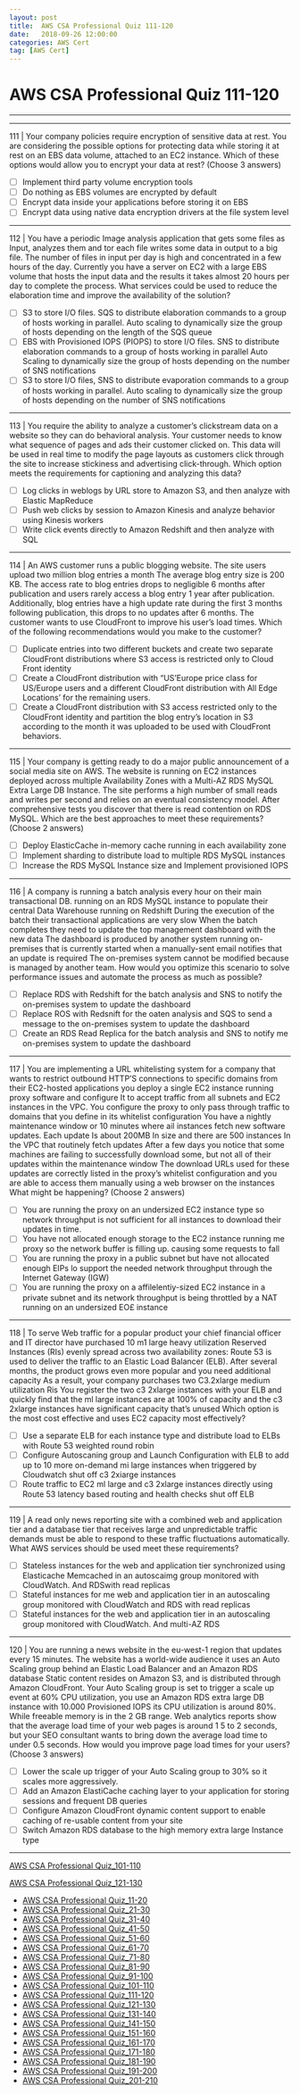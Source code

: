 ```yaml
---
layout: post 
title:  AWS CSA Professional Quiz 111-120 
date:   2018-09-26 12:00:00
categories: AWS Cert
tag: [AWS Cert]
---
```


AWS CSA Professional Quiz 111-120 
====
-----
-----
111 | Your company policies require encryption of sensitive data at rest. You are considering the possible options for protecting data while storing it at rest on an EBS data volume, attached to an EC2 instance. Which of these
options would allow you to encrypt your data at rest? (Choose 3 answers)

  - [ ] Implement third party volume encryption tools
  - [ ] Do nothing as EBS volumes are encrypted by default
  - [ ] Encrypt data inside your applications before storing it on EBS
  - [ ] Encrypt data using native data encryption drivers at the file system level

 ---------- 

112 | You have a periodic Image analysis application that gets some files as Input, analyzes them and tor each file writes some data in output to a big file. The number of files in input per day is high and concentrated in a few
hours of the day. Currently you have a server on EC2 with a large EBS volume that hosts the input data and the results it takes almost 20 hours per day to complete the process.
What services could be used to reduce the elaboration time and improve the availability of the solution?

  - [ ] S3 to store I/O files. SQS to distribute elaboration commands to a group of hosts working in parallel. Auto 
scaling to dynamically size the group of hosts depending on the length of the SQS queue
  - [ ] EBS with Provisioned IOPS (PIOPS) to store I/O files. SNS to distribute elaboration commands to a group of 
hosts working in parallel Auto Scaling to dynamically size the group of hosts depending on the number of SNS 
notifications
  - [ ] S3 to store I/O files, SNS to distribute evaporation commands to a group of hosts working in parallel. Auto 
scaling to dynamically size the group of hosts depending on the number of SNS notifications

 ---------- 

113 | You require the ability to analyze a customer’s clickstream data on a website so they can do behavioral analysis. Your customer needs to know what sequence of pages and ads their customer clicked on. This data
will be used in real time to modify the page layouts as customers click through the site to increase stickiness and advertising click-through. Which option meets the requirements for captioning and analyzing this data?

  - [ ] Log clicks in weblogs by URL store to Amazon S3, and then analyze with Elastic MapReduce
  - [ ] Push web clicks by session to Amazon Kinesis and analyze behavior using Kinesis workers
  - [ ] Write click events directly to Amazon Redshift and then analyze with SQL

 ---------- 

114 | An AWS customer runs a public blogging website. The site users upload two million blog entries a month The average blog entry size is 200 KB. The access rate to blog entries drops to negligible 6 months after publication and users rarely access a blog entry 1 year after publication. Additionally, blog entries have a high update rate during the first 3 months following publication, this drops to no updates after 6 months. The customer wants to use CloudFront to improve his user’s load times. Which of the following recommendations would you make to the customer?

  - [ ] Duplicate entries into two different buckets and create two separate CloudFront distributions where S3 
access is restricted only to Cloud Front identity
  - [ ] Create a CloudFront distribution with “US’Europe price class for US/Europe users and a different CloudFront 
distribution with All Edge Locations’ for the remaining users.
  - [ ] Create a CloudFront distribution with S3 access restricted only to the CloudFront identity and partition the 
blog entry’s location in S3 according to the month it was uploaded to be used with CloudFront behaviors.

 ---------- 

115 | Your company is getting ready to do a major public announcement of a social media site on AWS. The website is running on EC2 instances deployed across multiple Availability Zones with a Multi-AZ RDS MySQL Extra Large DB Instance. The site performs a high number of small reads and writes per second and relies on an eventual consistency model. After comprehensive tests you discover that there is read contention on RDS MySQL.
Which are the best approaches to meet these requirements? (Choose 2 answers)

  - [ ] Deploy ElasticCache in-memory cache running in each availability zone
  - [ ] Implement sharding to distribute load to multiple RDS MySQL instances
  - [ ] Increase the RDS MySQL Instance size and Implement provisioned IOPS

 ---------- 

116 | A company is running a batch analysis every hour on their main transactional DB. running on an RDS MySQL instance to populate their central Data Warehouse running on Redshift During the execution of the batch their transactional applications are very slow When the batch completes they need to update the top management dashboard with the new data The dashboard is produced by another system running on-premises that is currently started when a manually-sent email notifies that an update is required The on-premises system cannot be modified because is managed by another team.
How would you optimize this scenario to solve performance issues and automate the process as much as possible?

  - [ ] Replace RDS with Redshift for the batch analysis and SNS to notify the on-premises system to update the 
dashboard
  - [ ] Replace ROS with Redsnift for the oaten analysis and SQS to send a message to the on-premises system to 
update the dashboard
  - [ ] Create an RDS Read Replica for the batch analysis and SNS to notify me on-premises system to update the 
dashboard

 ---------- 

117 | You are implementing a URL whitelisting system for a company that wants to restrict outbound HTTP’S connections to specific domains from their EC2-hosted applications you deploy a single EC2 instance running
proxy software and configure It to accept traffic from all subnets and EC2 instances in the VPC. You configure the proxy to only pass through traffic to domains that you define in its whitelist configuration You have a
nightly maintenance window or 10 minutes where ail instances fetch new software updates. Each update Is about 200MB In size and there are 500 instances In the VPC that routinely fetch updates After a few days you
notice that some machines are failing to successfully download some, but not all of their updates within the maintenance window The download URLs used for these updates are correctly listed in the proxy’s whitelist
configuration and you are able to access them manually using a web browser on the instances What might be happening? (Choose 2 answers)

  - [ ] You are running the proxy on an undersized EC2 instance type so network throughput is not sufficient for all 
instances to download their updates in time.
  - [ ] You have not allocated enough storage to the EC2 instance running me proxy so the network buffer is filling 
up. causing some requests to fall
  - [ ] You are running the proxy in a public subnet but have not allocated enough EIPs lo support the needed 
network throughput through the Internet Gateway (IGW)
  - [ ] You are running the proxy on a affilelentiy-sized EC2 instance in a private subnet and its network 
throughput is being throttled by a NAT running on an undersized EO£ instance

 ---------- 

118 | To serve Web traffic for a popular product your chief financial officer and IT director have purchased 10 m1 large heavy utilization Reserved Instances (RIs) evenly spread across two availability zones: Route 53 is used to
deliver the traffic to an Elastic Load Balancer (ELB). After several months, the product grows even more popular and you need additional capacity As a result, your company purchases two C3.2xlarge medium
utilization Ris You register the two c3 2xlarge instances with your ELB and quickly find that the ml large instances are at 100% of capacity and the c3 2xlarge instances have significant capacity that’s unused Which option is the most cost effective and uses EC2 capacity most effectively?

  - [ ] Use a separate ELB for each instance type and distribute load to ELBs with Route 53 weighted round robin
  - [ ] Configure Autoscaning group and Launch Configuration with ELB to add up to 10 more on-demand mi large 
instances when triggered by Cloudwatch shut off c3 2xiarge instances
  - [ ] Route traffic to EC2 ml large and c3 2xlarge instances directly using Route 53 latency based routing and 
health checks shut off ELB

 ---------- 

119 | A read only news reporting site with a combined web and application tier and a database tier that receives large and unpredictable traffic demands must be able to respond to these traffic fluctuations automatically.
What AWS services should be used meet these requirements?

  - [ ] Stateless instances for the web and application tier synchronized using Elasticache Memcached in an 
autoscaimg group monitored with CloudWatch. And RDSwith read replicas
  - [ ] Stateful instances for me web and application tier in an autoscaling group monitored with CloudWatch and 
RDS with read replicas
  - [ ] Stateful instances for the web and application tier in an autoscaling group monitored with CloudWatch. And 
multi-AZ RDS

 ---------- 

120 | You are running a news website in the eu-west-1 region that updates every 15 minutes. The website has a world-wide audience it uses an Auto Scaling group behind an Elastic Load Balancer and an Amazon RDS
database Static content resides on Amazon S3, and is distributed through Amazon CloudFront. Your Auto Scaling group is set to trigger a scale up event at 60% CPU utilization, you use an Amazon RDS extra large DB
instance with 10.000 Provisioned IOPS its CPU utilization is around 80%. While freeable memory is in the 2 GB range. Web analytics reports show that the average load time of your web pages is around 1 5 to 2 seconds, but your SEO consultant wants to bring down the average load time to under 0.5 seconds.
How would you improve page load times for your users? (Choose 3 answers)

  - [ ] Lower the scale up trigger of your Auto Scaling group to 30% so it scales more aggressively.
  - [ ] Add an Amazon ElastiCache caching layer to your application for storing sessions and frequent DB queries
  - [ ] Configure Amazon CloudFront dynamic content support to enable caching of re-usable content from your 
site
  - [ ] Switch Amazon RDS database to the high memory extra large Instance type

 ---------- 
[AWS CSA Professional Quiz_101-110](AWS_CSA_Professional_Quiz_101-110.md)

[AWS CSA Professional Quiz_121-130](AWS_CSA_Professional_Quiz_121-130.md)

  * [AWS CSA Professional Quiz_11-20](AWS_CSA_Professional_Quiz_11-20.md)
  * [AWS CSA Professional Quiz_21-30](AWS_CSA_Professional_Quiz_21-30.md)
  * [AWS CSA Professional Quiz_31-40](AWS_CSA_Professional_Quiz_31-40.md)
  * [AWS CSA Professional Quiz_41-50](AWS_CSA_Professional_Quiz_41-50.md)
  * [AWS CSA Professional Quiz_51-60](AWS_CSA_Professional_Quiz_51-60.md)
  * [AWS CSA Professional Quiz_61-70](AWS_CSA_Professional_Quiz_61-70.md)
  * [AWS CSA Professional Quiz_71-80](AWS_CSA_Professional_Quiz_71-80.md)
  * [AWS CSA Professional Quiz_81-90](AWS_CSA_Professional_Quiz_81-90.md)
  * [AWS CSA Professional Quiz_91-100](AWS_CSA_Professional_Quiz_91-100.md)
  * [AWS CSA Professional Quiz_101-110](AWS_CSA_Professional_Quiz_101-110.md)
  * [AWS CSA Professional Quiz_111-120](AWS_CSA_Professional_Quiz_111-120.md)
  * [AWS CSA Professional Quiz_121-130](AWS_CSA_Professional_Quiz_121-130.md)
  * [AWS CSA Professional Quiz_131-140](AWS_CSA_Professional_Quiz_131-140.md)
  * [AWS CSA Professional Quiz_141-150](AWS_CSA_Professional_Quiz_141-150.md)
  * [AWS CSA Professional Quiz_151-160](AWS_CSA_Professional_Quiz_151-160.md)
  * [AWS CSA Professional Quiz_161-170](AWS_CSA_Professional_Quiz_161-170.md)
  * [AWS CSA Professional Quiz_171-180](AWS_CSA_Professional_Quiz_171-180.md)
  * [AWS CSA Professional Quiz_181-190](AWS_CSA_Professional_Quiz_181-190.md)
  * [AWS CSA Professional Quiz_191-200](AWS_CSA_Professional_Quiz_191-200.md)
  * [AWS CSA Professional Quiz_201-210](AWS_CSA_Professional_Quiz_201-210.md)
